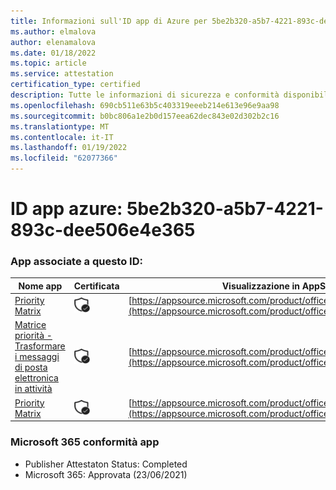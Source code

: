 ```yaml
---
title: Informazioni sull'ID app di Azure per 5be2b320-a5b7-4221-893c-dee506e4e365
ms.author: elmalova
author: elenamalova
ms.date: 01/18/2022
ms.topic: article
ms.service: attestation
certification_type: certified
description: Tutte le informazioni di sicurezza e conformità disponibili per 5be2b320-a5b7-4221-893c-dee506e4e365.
ms.openlocfilehash: 690cb511e63b5c403319eeeb214e613e96e9aa98
ms.sourcegitcommit: b0bc806a1e2b0d157eea62dec843e02d302b2c16
ms.translationtype: MT
ms.contentlocale: it-IT
ms.lasthandoff: 01/19/2022
ms.locfileid: "62077366"
---
```

# <a name="azure-app-id-5be2b320-a5b7-4221-893c-dee506e4e365"></a>ID app azure: 5be2b320-a5b7-4221-893c-dee506e4e365


### <a name="apps-associated-with-this-id"></a>App associate a questo ID:
| **Nome app** | **Certificata** | **Visualizzazione in AppSource** |
|--------------|---------------|-----------------------|
| [Priority Matrix](https://docs.microsoft.com/microsoft-365-app-certification/forward/WA104382005) | <img alt="Certified application badge" src="../media/certified-badge.png" height="25" width="25" /> | [https://appsource.microsoft.com/product/office/WA104382005](https://appsource.microsoft.com/product/office/WA104382005) |
| [Matrice priorità - Trasformare i messaggi di posta elettronica in attività](https://docs.microsoft.com/microsoft-365-app-certification/forward/WA104381735) | <img alt="Certified application badge" src="../media/certified-badge.png" height="25" width="25" /> | [https://appsource.microsoft.com/product/office/WA104381735](https://appsource.microsoft.com/product/office/WA104381735) |
| [Priority Matrix](https://docs.microsoft.com/microsoft-365-app-certification/forward/appfluenceinc.m_pm_msft) | <img alt="Certified application badge" src="../media/certified-badge.png" height="25" width="25" /> | [https://appsource.microsoft.com/product/office/appfluenceinc.m_pm_msft](https://appsource.microsoft.com/product/office/appfluenceinc.m_pm_msft) |

### <a name="microsoft-365-app-compliance-status"></a>Microsoft 365 conformità app
- Publisher Attestaton Status: Completed
- Microsoft 365: Approvata (23/06/2021)
